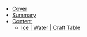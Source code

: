 * [Cover](/)
* [Summary](/README.md)
* [Content](/en_us/README.md)
  * [Ice | Water | Craft Table](/en_us/recipes/water/ice__water__crafting.md)
